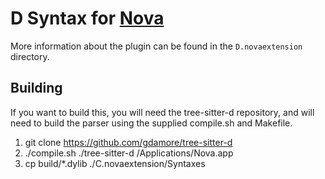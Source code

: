 # D Syntax for [Nova][Nova]

More information about the plugin can be found in the
`D.novaextension` directory.

## Building

If you want to build this, you will need the tree-sitter-d
repository, and will need to build the parser using the
supplied compile.sh and Makefile.

1. git clone https://github.com/gdamore/tree-sitter-d
2. ./compile.sh ./tree-sitter-d /Applications/Nova.app
3. cp build/*.dylib ./C.novaextension/Syntaxes

[Nova]: https://nova.app "Nova website"
[TreeSitter]: https://tree-sitter.github.io